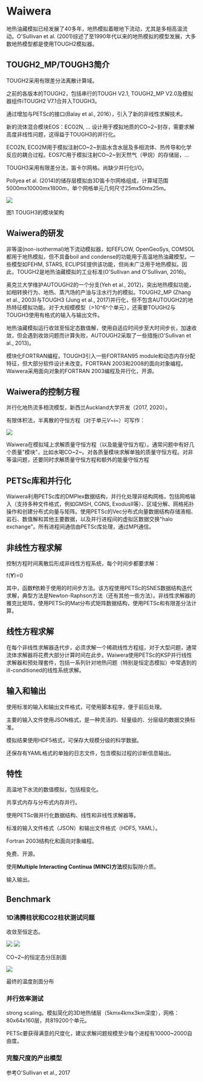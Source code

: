 # Waiwera

地热油藏模拟已经发展了40多年，地热模拟着眼地下流动，尤其是多相高温流动。O\'Sullivan
et al.
(2001)综述了至1990年代以来的地热模拟的模型发展，大多数地热模型都是使用TOUGH2模拟器。

## TOUGH2_MP/TOUGH3简介

TOUGH2采用有限差分法离散计算域。

之前的各版本的TOUGH2，包括串行的TOUGH V2.1, TOUGH2_MP
V2.0及模拟器组件iTOUGH2 V7.1合并入TOUGH3。

通过增加与PETSc的接口(Balay et al., 2016），引入了新的非线性求解技术。

新的流体混合模块EOS：ECO2N, ...
设计用于模拟地质的CO~2~封存，需要求解高度非线性问题，这得益于TOUGH3的并行化。

ECO2N,
ECO2M用于模拟注射CO~2~到盐水含水层及多相流体、热传导和化学反应的耦合过程。EOS7C用于模拟注射CO~2~到天然气（甲烷）的存储层，...

TOUGH3采用有限差分法，笛卡尔网格。尚缺少并行化I/O。

Pollyea et al.
(2014)的储存层模拟由3D笛卡尔网格组成，计算域范围5000mx10000mx1800m，单个网格单元几何尺寸25mx50mx25m。

![](./media/image1.png)

图1 TOUGH3的模块架构

## Waiwera的研发

非等温(non-isothermal)地下流动模拟器，如FEFLOW, OpenGeoSys,
COMSOL都用于地热模拟，但不具备boil and
condense的功能用于高温地热油藏模型。一些模型如FEHM, STARS,
ECLIPSE提供该功能，但尚未广泛用于地热模拟。因此，TOUGH2是地热油藏模拟的工业标准(O'Sullivan
and O'Sullivan, 2016)。

奥克兰大学维护AUTOUGH2的一个分支(Yeh et al.,
2012)，突出地热模拟功能，如相转换行为、地热、蒸汽场的产油与注水行为的模拟。TOUGH2_MP
(Zhang et al., 2003)与TOUGH3 (Jung et al.,
2017)并行化，但不包含AUTOUGH2的地热特征模拟功能。对于大规模模型（\>10^6^个单元），还需要TOUGH2与TOUGH3使用有格式的输入与输出文件。

地热油藏模拟运行收敛至恒定态数值解，使用自适应时间步至大时间步长，加速收敛，但会遇到收敛问题而计算失败，AUTOUGH2采取了一些措施(O'Sullivan
et al., 2013)。

模块化FORTRAN编程，TOUGH3引入一些FORTRAN95
module和动态内存分配特征，但大部分软件设计未改变。FORTRAN
2003和2008的面向对象编程。Waiwera采用面向对象的FORTRAN
2003编程及并行化，开源。

## Waiwera的控制方程

并行化地热流多相流模型，新西兰Auckland大学开发（2017, 2020）。

有限体积法，半离散的守恒方程（对于单元*V*~i~）可写作：

![](./media/image2.wmf)

Waiwera在模拟域上求解质量守恒方程（以及能量守恒方程）。通常问题中有好几个质量"模块"，比如水喝CO~2~。对各质量模块求解单独的质量守恒方程。对非等温问题，还要同时求解质量守恒方程和额外的能量守恒方程

## PETSc库和并行化

Waiwera利用PETSc库的DMPlex数据结构，并行化处理非结构网格，包括网格输入（支持多种文件格式，例如GMSH,
CGNS,
ExodusII等）、区域分解、网格拓扑操作和创建分布式向量与矩阵。使用PETSc的Vec分布式向量数据结构存储液相、岩石、数值解和其他主要数据，以及并行进程间的虚拟区数据交换\"halo
exchange\"。所有进程间通信由PETSc库处理，通过MPI通信。

## 非线性方程求解

控制方程时间离散后形成非线性方程系统，每个时间步都要求解：

f(**Y**)=0

其中，函数**f**依赖于使用的时间步方法。该方程使用PETSc的SNES数据结构迭代求解，典型方法是Newton-Raphson方法（还有其他一些方法）。非线性求解器的雅克比矩阵，使用PETSc的Mat分布式矩阵数据结构，使用PETSc和有限差分法计算。

## 线性方程求解

在每个非线性求解器迭代步，必须求解一个稀疏线性方程组，对于大型问题，通常流体求解器将花费大部分计算时间在此步。Waiwera使用PETSc的KSP并行线性求解器和预处理套件，包括一系列针对地热问题（特别是恒定态模拟）中常遇到的ill-conditioned的线性系统求解。

## 输入和输出

使用标准的输入和输出文件格式，可使用脚本程序，便于前后处理。

主要的输入文件使用JSON格式，是一种灵活的、轻量级的、分层级的数据交换标准。

模拟结果使用HDF5格式，可保存大规模分级的科学数据。

还保存有YAML格式的单独的日志文件，包含模拟过程的诊断信息输出。

## 特性

高温地下水流的数值模拟，包括相变化。

共享式内存与分布式内存并行。

使用PETSc做并行化数据结构、线性和非线性求解器等。

标准的输入文件格式（JSON）和输出文件格式（HDF5, YAML）。

Fortran 2003结构化和面向对象编程。

免费、开源。

使用**Multiple Interacting Continua (MINC)方法**模拟裂隙介质。

输入输出。

## Benchmark

### 1D沸腾柱状和CO2柱状测试问题

收敛至恒定态。

![](./media/image3.png)
![](./media/image4.png)

CO~2~的恒定态分压剖面

![](./media/image5.png)

最终的温度剖面分布

### 并行效率测试

strong
scaling。模拟简化的3D地热储层（5kmx4kmx3km深度），网格：80x64x160层，共819200个单元。

PETSc要获得满意的尺度化，建议求解问题规模至少每个进程有10000\~2000自由度。

### 完整尺度的产出模型

参考O'Sullivan et al., 2017
